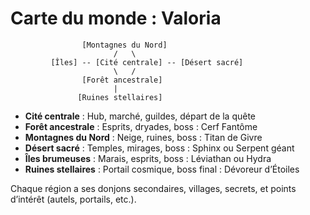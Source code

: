# Carte du monde : Valoria

```
                [Montagnes du Nord]
                       /   \
         [Îles] -- [Cité centrale] -- [Désert sacré]
                       \   /
                [Forêt ancestrale]
                       |
               [Ruines stellaires]
```

- **Cité centrale** : Hub, marché, guildes, départ de la quête
- **Forêt ancestrale** : Esprits, dryades, boss : Cerf Fantôme
- **Montagnes du Nord** : Neige, ruines, boss : Titan de Givre
- **Désert sacré** : Temples, mirages, boss : Sphinx ou Serpent géant
- **Îles brumeuses** : Marais, esprits, boss : Léviathan ou Hydra
- **Ruines stellaires** : Portail cosmique, boss final : Dévoreur d’Étoiles

Chaque région a ses donjons secondaires, villages, secrets, et points d’intérêt (autels, portails, etc.).
